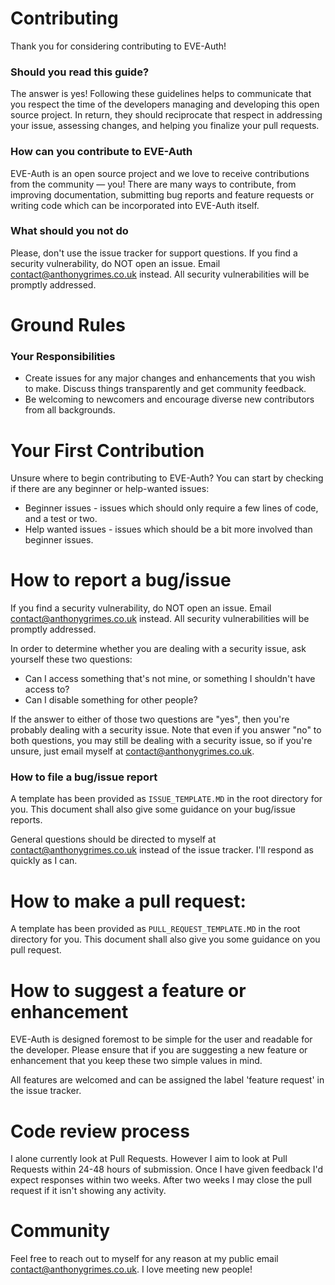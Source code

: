 # Contributing

Thank you for considering contributing to EVE-Auth!

### Should you read this guide?

The answer is yes! Following these guidelines helps to communicate that you respect the time of the developers managing and developing this open source project. In return, they should reciprocate that respect in addressing your issue, assessing changes, and helping you finalize your pull requests.

### How can you contribute to EVE-Auth

EVE-Auth is an open source project and we love to receive contributions from the community — you! There are many ways to contribute, from improving documentation, submitting bug reports and feature requests or writing code which can be incorporated into EVE-Auth itself.

### What should you not do

Please, don't use the issue tracker for support questions. If you find a security vulnerability, do NOT open an issue. Email [contact@anthonygrimes.co.uk](mailto:contact@anthonygrimes.co.uk) instead. All security vulnerabilities will be promptly addressed.

# Ground Rules

### Your Responsibilities

* Create issues for any major changes and enhancements that you wish to make. Discuss things transparently and get community feedback.
* Be welcoming to newcomers and encourage diverse new contributors from all backgrounds.

# Your First Contribution

Unsure where to begin contributing to EVE-Auth? You can start by checking if there are any beginner or help-wanted issues:

* Beginner issues - issues which should only require a few lines of code, and a test or two.
* Help wanted issues - issues which should be a bit more involved than beginner issues.

# How to report a bug/issue

If you find a security vulnerability, do NOT open an issue. Email [contact@anthonygrimes.co.uk](mailto:contact@anthonygrimes.co.uk) instead. All security vulnerabilities will be promptly addressed.

In order to determine whether you are dealing with a security issue, ask yourself these two questions:

* Can I access something that's not mine, or something I shouldn't have access to?
* Can I disable something for other people?

If the answer to either of those two questions are "yes", then you're probably dealing with a security issue. Note that even if you answer "no" to both questions, you may still be dealing with a security issue, so if you're unsure, just email myself at [contact@anthonygrimes.co.uk](mailto:contact@anthonygrimes.co.uk).

### How to file a bug/issue report

A template has been provided as `ISSUE_TEMPLATE.MD` in the root directory for you. This document shall also give some guidance on your bug/issue reports.

General questions should be directed to myself at [contact@anthonygrimes.co.uk](mailto:contact@anthonygrimes.co.uk) instead of the issue tracker. I'll respond as quickly as I can.

# How to make a pull request:

A template has been provided as `PULL_REQUEST_TEMPLATE.MD` in the root directory for you. This document shall also give you some guidance on you pull request.

# How to suggest a feature or enhancement

EVE-Auth is designed foremost to be simple for the user and readable for the developer. Please ensure that if you are suggesting a new feature or enhancement that you keep these two simple values in mind.

All features are welcomed and can be assigned the label 'feature request' in the issue tracker.

# Code review process

I alone currently look at Pull Requests. However I aim to look at Pull Requests within 24-48 hours of submission. Once I have given feedback I'd expect responses within two weeks. After two weeks I may close the pull request if it isn't showing any activity.

# Community

Feel free to reach out to myself for any reason at my public email [contact@anthonygrimes.co.uk](mailto:contact@anthonygrimes.co.uk). I love meeting new people!

